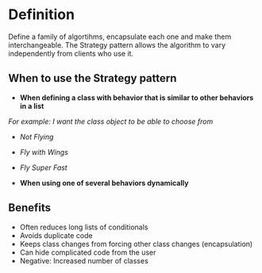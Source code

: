 # Definition
Define a family of algortihms, encapsulate each one and make them interchangeable. The Strategy pattern allows the algorithm to vary independently from clients who use it.

## When to use the Strategy pattern

* **When defining a class with behavior that is similar to other behaviors in a list**

*For example:*
*I want the class object to be able to choose from*
* _Not Flying_
* _Fly with Wings_
* _Fly Super Fast_

* **When using one of several behaviors dynamically**

## Benefits

* Often reduces long lists of conditionals
* Avoids duplicate code
* Keeps class changes from forcing other class changes (encapsulation)
* Can hide complicated code from the user
* Negative: Increased number of classes